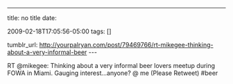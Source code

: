 ---
title: no title
date:

 2009-02-18T17:05:56-05:00 
tags:  []

tumblr_url:
http://yourpalryan.com/post/79469766/rt-mikegee-thinking-about-a-very-informal-beer
\-\--

RT \@mikegee: Thinking about a very informal beer lovers meetup during
FOWA in Miami. Gauging interest...anyone? @ me (Please Retweet) \#beer
